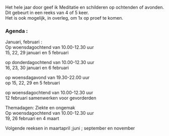 Het hele jaar door geef ik Meditatie en schilderen op ochtenden of avonden. Dit gebeurt in een reeks van 4 of 5 keer.  
Het is ook mogelijk, in overleg,  om 1x op proef te komen.  



### Agenda  :  

Januari, februari :  
Op woensdagochtend van 10.00-12.30  uur  
15, 22, 29  januari en 5 februari

op donderdagochtend van  10.00-12.30 uur  
16, 23, 30 januari en 6  februari

op woensdagavond van 19.30-22.00 uur  
op 15, 22, 29 en 5 februari

op woensdagochtend van 10.00-12.30 uur  
12 februari  samenwerken voor gevorderden 

Themadagen: Ziekte en ongemak  
Op woensdagochtend van 10.00-12.30 uur  
19, 26 februari en 4 maart

Volgende reeksen in maartapril ;juni ; september en november  
   




